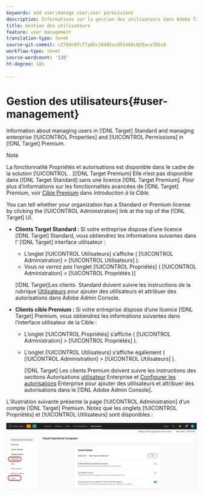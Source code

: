 ```yaml
---
keywords: add user;manage user;user permissions
description: Informations sur la gestion des utilisateurs dans Adobe Target Standard et la gestion des propriétés et autorisations d’entreprise dans Adobe Target Premium.
title: Gestion des utilisateurs
feature: user management
translation-type: tm+mt
source-git-commit: c2769c0fcf7a05c10405ec855468c829aca785c0
workflow-type: tm+mt
source-wordcount: '228'
ht-degree: 18%

---
```



# Gestion des utilisateurs{#user-management}

Information about managing users in [!DNL Target] Standard and managing enterprise [!UICONTROL Properties] and [!UICONTROL Permissions] in [!DNL Target] Premium.

>[!NOTE]
>
>La fonctionnalité Propriétés et autorisations est disponible dans le cadre de la solution [!UICONTROL . ][!DNL Target Premium] Elle n’est pas disponible dans [!DNL Target Standard] sans une licence [!DNL Target Premium]. Pour plus d’informations sur les fonctionnalités avancées de [!DNL Target] Premium, voir [Cible Premium](/help/c-intro/intro.md#premium) dans *Introduction à la Cible*.

You can tell whether your organization has a Standard or Premium license by clicking the [!UICONTROL Administration] link at the top of the [!DNL Target] UI.

* **Clients Target Standard :** Si votre entreprise dispose d’une licence [!DNL Target] Standard, vous obtiendrez les informations suivantes dans l’ [!DNL Target] interface utilisateur :

   * L’onglet [!UICONTROL Utilisateurs] s’affiche ( [!UICONTROL Administration] > [!UICONTROL Utilisateurs] ).
   * Vous *ne verrez pas* l’onglet [!UICONTROL Propriétés] ( [!UICONTROL Administration] > [!UICONTROL Propriétés )]

   [!DNL Target]Les clients  Standard doivent suivre les instructions de la rubrique [Utilisateurs](/help/administrating-target/c-user-management/c-user-management/user-management.md) pour ajouter des utilisateurs et attribuer des autorisations dans Adobe Admin Console.

* **Clients cible Premium :** Si votre entreprise dispose d’une licence [!DNL Target] Premium, vous obtiendrez les informations suivantes dans l’interface utilisateur de la Cible :

   * L’onglet [!UICONTROL Propriétés] s’affiche ( [!UICONTROL Administration] > [!UICONTROL Propriétés] ).
   * L’onglet [!UICONTROL Utilisateurs] s’affiche également ( [!UICONTROL Administration] > [!UICONTROL Utilisateurs] ).

      [!DNL Target] Les clients Premium doivent suivre les instructions des sections Autorisations [utilisateur](/help/administrating-target/c-user-management/property-channel/property-channel.md#concept_E396B16FA2024ADBA27BC056138F9838) Enterprise et [Configurer les autorisations](/help/administrating-target/c-user-management/property-channel/properties-overview.md#concept_22F2855DBF0D4754B9460F5D68749C71) Enterprise pour ajouter des utilisateurs et attribuer des autorisations dans le [!DNL Adobe Admin Console].

L’illustration suivante présente la page [!UICONTROL Administration] d’un compte [!DNL Target] Premium. Notez que les onglets [!UICONTROL Propriétés] et [!UICONTROL Utilisateurs] sont disponibles :

![Onglet Administration](/help/administrating-target/assets/premium.png)

